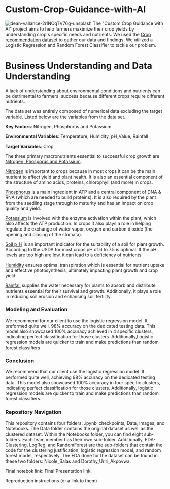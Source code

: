 # Custom-Crop-Guidance-with-AI
![dean-vallance-2rINCqTV76g-unsplash](https://github.com/user-attachments/assets/4420dfbf-7f59-4b8a-bed0-1f6d4f15df56)
The "Custom Crop Guidance with AI" project aims to help farmers maximize their crop yields by understanding crop's specific needs and nutrients. We used the [Crop recommendation dataset](https://www.kaggle.com/datasets/varshitanalluri/crop-recommendation-dataset?select=Crop_Recommendation.csv) to gather our data and findings. We utilized a Logistic Regression and Random Forest Classifier to tackle our problem.

# Business Understanding and Data Understanding
A lack of understanding about environmental conditions and nutrients can be detrimental to farmers' success because different crops require different nutrients​.

The data set was entirely composed of numerical data excluding the target variable. Listed below are the variables from the data set.

**Key Factors**: Nitrogen, Phosphorus and Potassium 

**Environmental Variables**: Temperature, Humidity, pH_Value, Rainfall

**Target Variables**: Crop

 
The three primary macronutrients essential to successful crop growth are [Nitrogen, Phosporus and Potassium](https://cropnuts.com/nitrogen-phosphorus-potassium-npk-fertilizers/).

[Nitrogen](https://www.corteva.ca/en/resources/agronomy-hub/understanding-nitrogen0.html) is important to crops because in most crops it can be the main nutrient to affect yield and plant health. It is also an essential component of the structure of amino acids, proteins, chlorophyll (and more) in crops.

[Phosphorus](https://taurus.ag/importance-of-phosphorus-to-crops/#:~:text=Ten%20ways%20phosphorus%20aids%20in%20plant%20growth%20and,earlier%20maturity%208%20Increases%20disease%20resistance%20More%20items) is a main ingredient in ATP and a central component of DNA & RNA (which are needed to build proteins). It is also required by the plant from the seedling stage through to maturity and has an impact on crop quality and yield.

[Potassium](https://extension.umn.edu/phosphorus-and-potassium/potassium-crop-production) is involved with the enzyme activation within the plant, which also affects the ATP production. In crops it also plays a role in helping regulate the exchange of water vapor, oxygen and carbon dioxide (the opening and closing of the stomata).

[Soil p_H](https://www.nrcs.usda.gov/sites/default/files/2022-11/pH%20-%20Soil%20Health%20Guide_0.pdf) is an important indicator for the suitability of a soil for plant growth. According to the USDA for most crops pH of 6 to 7.5 is optimal. If the pH levels are too high are low, it can lead to a deficiency of nutrients

[Humidity](https://www.pthorticulture.com/en-us/training-center/how-does-humidity-influence-crop-quality) ensures optimal transpiration which is essential for nutrient uptake and effective photosynthesis, ultimately impacting plant growth and crop yield.

[Rainfall](https://www.nicheagriculture.com/how-rainfall-affects-crop-health/) supplies the water necessary for plants to absorb and distribute nutrients essential for their survival and growth. Additionally, it plays a role in reducing soil erosion and enhancing soil fertility.

### Modeling and Evaluation
We recommend for our client to use the logistic regression model. It preformed quite well, 98% accuracy on the dedicated testing data. This model also showcased 100% accuracy achieved in 4 specific clusters, indicating perfect classification for those clusters. Additionally,l ogistic regression models are quicker to train and make predictions than random forest classifiers

### Conclusion 
We recommend that our client use the logistic regression model. It performed quite well, achieving 98% accuracy on the dedicated testing data. This model also showcased 100% accuracy in four specific clusters, indicating perfect classification for those clusters. Additionally, logistic regression models are quicker to train and make predictions than random forest classifiers.


### Repository Navigation
This repository contains four folders: .ipynb_checkpoints, Data, Images, and Notebooks. The Data folder contains the original dataset as well as the clustered dataset. Within the Notebooks folder, you can find eight sub-folders. Each team member has their own sub-folder. Additionally, EDA-Clustering, LogReg, and RandomForest are the sub-folders that contain the code for the clustering justification, logistic regression model, and random forest model, respectively. The EDA done for the dataset can be found in these two folders: Nicole_Salas and Dorothy_Uriri_Akpovwa.

Final notebok link: 
Final Presentation link: 

Reproduction instructions (or a link to them)
